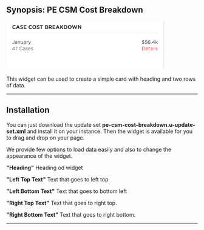 ## Synopsis: PE CSM Cost Breakdown

![alt text](../images/pe-csm-cost-breakdown.png "Pe csm Cost breakdown")

This widget can be used to create a simple card with heading and two rows of data.

***

## Installation

You can just download the update set **pe-csm-cost-breakdown.u-update-set.xml** and install it on your instance. Then the widget is available for you to drag and drop on your page.

We provide few options to load data easily and also to change the appearance of the widget.

**"Heading"** Heading od widget

**"Left Top Text"** Text that goes to left top

**"Left Bottom Text"** Text that goes to bottom left

**"Right Top Text"** Text that goes to right top.

**"Right Bottom Text"** Text that goes to right bottom.

***





